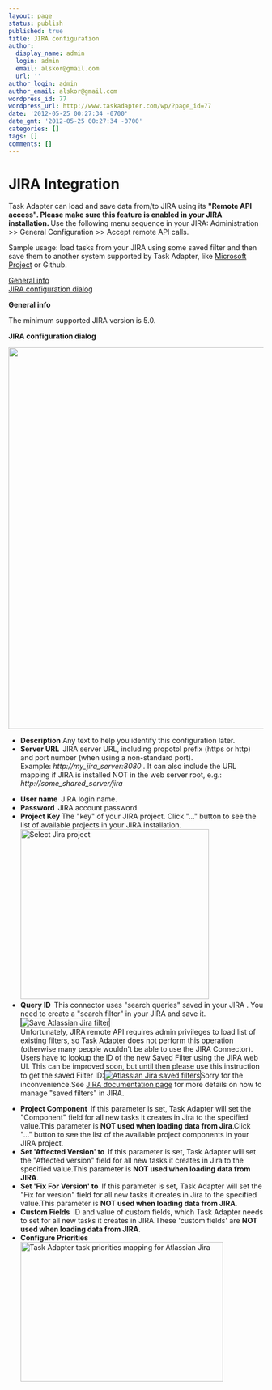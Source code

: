 ```yaml
---
layout: page
status: publish
published: true
title: JIRA configuration
author:
  display_name: admin
  login: admin
  email: alskor@gmail.com
  url: ''
author_login: admin
author_email: alskor@gmail.com
wordpress_id: 77
wordpress_url: http://www.taskadapter.com/wp/?page_id=77
date: '2012-05-25 00:27:34 -0700'
date_gmt: '2012-05-25 00:27:34 -0700'
categories: []
tags: []
comments: []
---
```

<h1>JIRA Integration</h1></p>
<div>
<div id="block-system-main">
<div id="node-37">
<p>Task Adapter can load and save data from/to JIRA using its&nbsp;<strong>"Remote API access". Please make sure this feature is enabled in your JIRA installation. </strong>Use the following menu sequence in your JIRA: Administration >> General Configuration >> Accept remote API calls.</p>
<p>Sample usage: load tasks from your JIRA&nbsp;using some saved filter and then save them to another system supported by Task Adapter, like <a href="/user-guide/microsoft-project">Microsoft Project</a> or Github.</p>
<p><a href="#general">General info<br />
</a><a href="#dialog">JIRA configuration dialog</a></p>
<p><strong><a id="general" name="general"></a>General info</strong></p>
<p>The minimum supported JIRA&nbsp;version is 5.0.</p>
<p><strong>JIRA&nbsp;configuration dialog</strong></p>
<p><a href="http://www.taskadapter.com/wp-content/uploads/2012/05/edit_jira1.png"><img class="alignnone size-full wp-image-467" title="edit_jira" alt="" src="http://www.taskadapter.com/wp-content/uploads/2012/05/edit_jira1.png" width="790" height="754" /></a></p>
<ul>
<li><strong>Description</strong>&nbsp;Any text to help you identify this configuration later.</li>
<li><strong>Server URL &nbsp;</strong>JIRA server URL, including propotol prefix (https or http) and port number (when using a non-standard port).<br />
Example: <em>http://my_jira_server:8080 .&nbsp;</em>It can also include the URL mapping if JIRA&nbsp;is installed NOT in the web server root, e.g.: <em>http://some_shared_server/jira</em></li></p>
<li><strong>User name &nbsp;</strong>JIRA login name.</li>
<li><strong>Password &nbsp;</strong>JIRA&nbsp;account password.</li>
<li><strong>Project Key&nbsp;</strong>The "key" of your JIRA&nbsp;project. Click "..." button to see the list of available projects in your JIRA&nbsp;installation.<a href="http://www.taskadapter.com/wp-content/uploads/2012/05/select_project.png"><img class="alignnone size-full wp-image-139" title="select_project" alt="Select Jira project" src="http://www.taskadapter.com/wp-content/uploads/2012/05/select_project.png" width="372" height="336" /></a></li>
<li><strong>Query ID &nbsp;</strong>This connector uses "search queries" saved in your JIRA&nbsp;. You need to create a "search filter" in your JIRA&nbsp;and save it.<img alt="Save Atlassian Jira filter" src="http://www.taskadapter.com/wp-content/uploads/2012/05/save_filter.png" border="1" /><br />
Unfortunately, JIRA&nbsp;remote API requires admin privileges to load list of existing filters, so Task Adapter does not perform this operation (otherwise many people wouldn't be able to use the JIRA&nbsp;Connector). Users have to lookup the ID of the new Saved Filter using the JIRA web UI. This can be improved soon, but until then please use this instruction to get the saved Filter ID:<img alt="Atlassian Jira saved filters" src="http://www.taskadapter.com/wp-content/uploads/2012/05/find_filter_id.png" border="1" />Sorry for the inconvenience.See <a href="http://confluence.atlassian.com/display/JIRA/Saving+Searches+('Issue+Filters')" target="_blank">JIRA documentation page</a> for more details on how to manage "saved filters" in JIRA.</li></p>
<li><strong>Project Component &nbsp;</strong>If this parameter is set, Task Adapter will set the "Component" field for all new tasks it creates in Jira to the specified value.This parameter is <strong>NOT used when loading data from Jira</strong>.Click "..." button to see the list of the available project components in your JIRA project.</li>
<li><strong>Set 'Affected Version' to &nbsp;</strong>If this parameter is set, Task Adapter will set the "Affected version" field for all new tasks it creates in Jira to the specified value.This parameter is <strong>NOT used when loading data from JIRA</strong>.</li>
<li><strong>Set 'Fix For Version' to &nbsp;</strong>If this parameter is set, Task Adapter will set the "Fix for version" field for all new tasks it creates in Jira to the specified value.This parameter is <strong>NOT used when loading data from JIRA</strong>.</li>
<li><strong>Custom Fields &nbsp;</strong>ID and value of custom fields, which Task Adapter needs to set for all new tasks it creates in JIRA.These 'custom fields' are <strong>NOT used when loading data from JIRA</strong>.</li>
<li><strong>Configure Priorities<br />
</strong><img class="alignnone size-full wp-image-163" title="priorities" alt="Task Adapter task priorities mapping for Atlassian Jira" src="http://www.taskadapter.com/wp-content/uploads/2012/05/priorities.png" width="400" height="276" /></li><br />
</ul><br />
</div><br />
</div><br />
</div></p>
